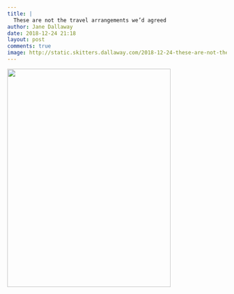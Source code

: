 ```yaml
---
title: |
  These are not the travel arrangements we’d agreed
author: Jane Dallaway
date: 2018-12-24 21:18
layout: post
comments: true
image: http://static.skitters.dallaway.com/2018-12-24-these-are-not-the-travel-arrangements-we-d-agreed-thumb-1-IMG-8626.JPG
---
```


<div>
        <a href="http://static.skitters.dallaway.com/2018-12-24-these-are-not-the-travel-arrangements-we-d-agreed-fullsize-1-IMG-8626.JPG">
          <img src="http://static.skitters.dallaway.com/2018-12-24-these-are-not-the-travel-arrangements-we-d-agreed-thumb-1-IMG-8626.JPG" width="375" height="500"/>
        </a>
      </div>


  
      